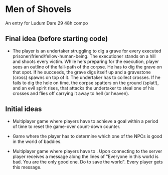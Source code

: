 # Men of Shovels

An entry for Ludum Dare 29 48h compo

## Final idea (before starting code)

*   The player is an undertaker struggling to dig a grave for every executed
    prisoner/friend/fellow-human-being. The executioner stands on a hill
    and shoots every victim. While he's preparing for the execution, player
    sees an outline of the fall-path of the corpse. He has to dig the grave
    on that spot. If he succeeds, the grave digs itself up and a gravestone
    (cross) spawns on top of it. The undertaker has to collect crosses. If
    he fails to dig the hole on time, the corpse spatters on the ground
    (splat!), and an evil spirit rises, that attacks the undertaker to steal
    one of his crosses and flies off carrying it away to hell (or  heaven).

## Initial ideas

*   Multiplayer game where players have to achieve a goal within a period of
    time to reset the game-over count-down counter.

*   Game where the player has to determine which one of the NPCs is good in
    the world of baddies.

*   Multiplayer game where players have to <insert blank>. Upon connecting to
    the server player receives a message along the lines of "Everyone in this
    world is bad. You are the only good one. Do <insert blank> to save the
    world". Every player gets this message.
